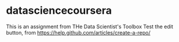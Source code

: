 # datasciencecoursera
This is an assignment from THe Data Scientist's Toolbox
Test the edit button, from https://help.github.com/articles/create-a-repo/
